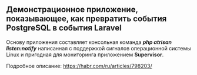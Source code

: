## Демонстрационное приложение, показывающее, как превратить события PostgreSQL в события Laravel

Основу приложения составляет консольная команда **_php atrisan listen:notify_** написанная с поддержкой
сигналов операционной системы Linux и пригодная для мониторинга приложением
**Supervisor**.

Подробное описание: https://habr.com/ru/articles/798203/

